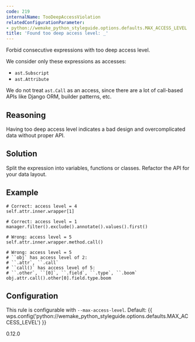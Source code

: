 ```yaml
---
code: 219
internalName: TooDeepAccessViolation
relatedConfigurationParameter:
- python://wemake_python_styleguide.options.defaults.MAX_ACCESS_LEVEL
title: 'Found too deep access level: _'
---
```


Forbid consecutive expressions with too deep access level.

We consider only these expressions as accesses:

  - `ast.Subscript`
  - `ast.Attribute`

We do not treat `ast.Call` as an access, since there are a lot of
call-based APIs like Django ORM, builder patterns, etc.

## Reasoning
Having too deep access level indicates a bad design and
overcomplicated data without proper API.

## Solution
Split the expression into variables, functions or classes. Refactor
the API for your data layout.

## Example

    # Correct: access level = 4
    self.attr.inner.wrapper[1]
    
    # Correct: access level = 1
    manager.filter().exclude().annotate().values().first()
    
    # Wrong: access level = 5
    self.attr.inner.wrapper.method.call()
    
    # Wrong: access level = 5
    # ``obj` has access level of 2:
    # ``.attr`, ``.call`
    # ``call()` has access level of 5:
    # ``.other`, ``[0]`, ``.field`, ``.type`, ``.boom`
    obj.attr.call().other[0].field.type.boom

## Configuration
This rule is configurable with `--max-access-level`. Default:
{{ wps.config('python://wemake_python_styleguide.options.defaults.MAX_ACCESS_LEVEL') }}

<div class="versionadded">

0.12.0

</div>